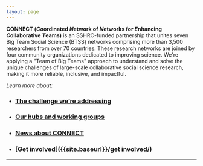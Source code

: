 ```yaml
---
layout: page
---
```



<b>CONNECT (<i>Co</i>ordinated *N*etwork of *N*etworks for *E*nhancing *C*ollaborative *T*eams)</b> 
is an SSHRC-funded partnership that unites seven Big Team Social Science (BTSS) networks comprising more than 3,500 researchers from over 70 countries. These research networks are joined by four community organizations dedicated to improving science. We're applying a "Team of Big Teams" approach to understand and solve the unique challenges of large-scale collaborative social science research, making it more reliable, inclusive, and impactful. 

*Learn more about:*

* ### [The challenge we’re addressing]({{site.baseurl}}/about/)
* ### [Our hubs and working groups]({{site.baseurl}}/hubs/)
* ### [News about CONNECT]({{site.baseurl}}/news/)
* ### [Get involved]({{site.baseurl}}/get involved/)

***



